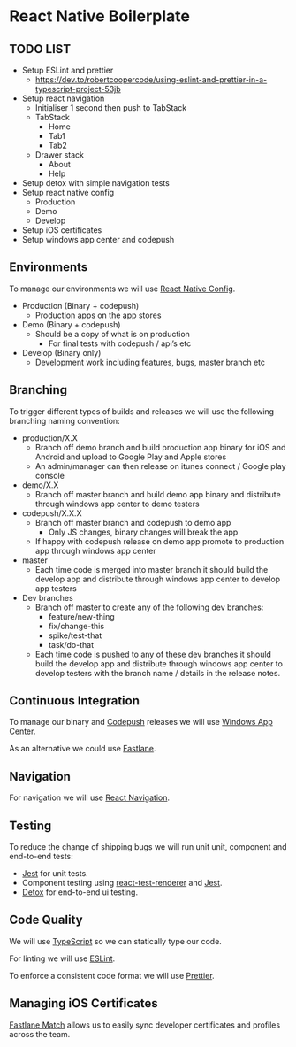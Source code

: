 # React Native Boilerplate

## TODO LIST

- Setup ESLint and prettier
  - https://dev.to/robertcoopercode/using-eslint-and-prettier-in-a-typescript-project-53jb
- Setup react navigation
  - Initialiser 1 second then push to TabStack
  - TabStack
    - Home
    - Tab1
    - Tab2
  - Drawer stack
    - About
    - Help
- Setup detox with simple navigation tests
- Setup react native config
  - Production
  - Demo
  - Develop
- Setup iOS certificates
- Setup windows app center and codepush


## Environments

To manage our environments we will use [React Native Config](https://github.com/luggit/react-native-config).

- Production (Binary + codepush)
  - Production apps on the app stores
- Demo (Binary + codepush)
  - Should be a copy of what is on production
    - For final tests with codepush / api’s etc
- Develop (Binary only)
  - Development work including features, bugs, master branch etc

## Branching

To trigger different types of builds and releases we will use the following branching naming convention:

- production/X.X
  - Branch off demo branch and build production app binary for iOS and Android and upload to Google Play and Apple stores
  - An admin/manager can then release on itunes connect / Google play console
- demo/X.X
  - Branch off master branch and build demo app binary and distribute through windows app center to demo testers
- codepush/X.X.X
  - Branch off master branch and codepush to demo app
    - Only JS changes, binary changes will break the app
  - If happy with codepush release on demo app promote to production app through windows app center
- master
  - Each time code is merged into master branch it should build the develop app and distribute through windows app center to develop app testers
- Dev branches
  - Branch off master to create any of the following dev branches:
    - feature/new-thing
    - fix/change-this
    - spike/test-that
    - task/do-that
  - Each time code is pushed to any of these dev branches it should build the develop app and distribute through windows app center to develop testers with the branch name / details in the release notes.

## Continuous Integration

To manage our binary and [Codepush](https://github.com/Microsoft/react-native-code-push) releases we will use [Windows App Center](https://docs.microsoft.com/en-us/appcenter/build/react-native/).

As an alternative we could use [Fastlane](https://carloscuesta.me/blog/shipping-react-native-apps-with-fastlane/).

## Navigation

For navigation we will use [React Navigation](https://reactnavigation.org/).

## Testing

To reduce the change of shipping bugs we will run unit unit, component and end-to-end tests:

- [Jest](https://jestjs.io/) for unit tests.
- Component testing using [react-test-renderer](https://reactjs.org/docs/test-renderer.html) and [Jest](https://jestjs.io/).
- [Detox](https://github.com/wix/Detox) for end-to-end ui testing.

## Code Quality

We will use [TypeScript](https://www.typescriptlang.org/) so we can statically type our code. 

For linting we will use [ESLint](https://github.com/typescript-eslint/typescript-eslint).

To enforce a consistent code format we will use [Prettier](https://prettier.io/).

## Managing iOS Certificates

[Fastlane Match](https://docs.fastlane.tools/actions/match/) allows us to easily sync developer certificates and profiles across the team.